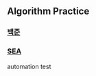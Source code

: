 ## Algorithm Practice
### [백준](https://www.acmicpc.net/user/wndgur2)
### [SEA](https://swexpertacademy.com/main/userpage/home/userHome.do?userId=AY9bT9Ma97cDFAS1)

automation test
